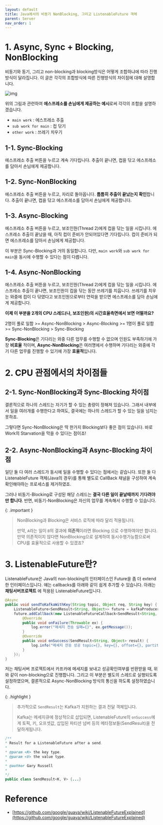 ```yaml
---
layout: default
title: Java에서의 비동기 NonBlocking, 그리고 ListenableFuture 객체
parent: Server
nav_order: 1
---
```


# 1. Async, Sync + Blocking, NonBlocking

비동기와 동기, 그리고 non-blocking과 blocking방식은 어떻게 조합하냐에 따라 진행방식이 달라집니다. 이 글은 각각의 조합방식에 따른 진행방식의 차이점에 대해 설명합니다.

![img](../../../assets/img/circuit/8.png)

위의 그림과 관련하여 **에스프레소를 손님에게 제공하는 예시**로써 각각의 조합을 설명하겠습니다.

* `main work` : 에스프레소 추출 
* `sub work for main` : 컵 닦기
* `other work` : 쓰레기 치우기

## 1-1. Sync-Blocking 

에스프레소 추출 버튼을 누르고 계속 기다립니다. 추출이 끝나면, 컵을 닦고 에스프레소를 담아서 손님에게 제공합니다.

## 1-2. Sync-NonBlocking

에스프레소 추출 버튼을 누르고, 자리로 돌아옵니다. **틈틈히 추출이 끝났는지 확인**합니다. 추출이 끝나면, 컵을 닦고 에스프레소를 담아서 손님에게 제공합니다.

## 1-3. Async-Blocking

에스프레소 추출 버튼을 누르고, 보조인원(Thread 2)에게 컵을 닦는 일을 시킵니다. 에스프레소 추출이 끝났을 때, 아직 컵이 준비가 안되어있다면 기다립니다. 컵이 준비가 되면 에스프레소를 담아서 손님에게 제공합니다.

이 부분은 Sync-Blocking과 거의 동일합니다. 다만, `main work`와 `sub work for main`을 동시에 수행할 수 있다는 점이 다릅니다.

## 1-4. Async-NonBlocking

에스프레소 추출 버튼을 누르고, 보조인원(Thread 2)에게 컵을 닦는 일을 시킵니다. 에스프레소 추출이 끝나면, 보조인원이 컵을 닦는 동안 쓰레기를 치웁니다. 쓰레기를 치우는 와중에 컵이 다 닦였다고 보조인원으로부터 연락을 받으면 에스프레소를 담아 손님에게 제공합니다.

**이제 이 부분을 2개의 CPU 스레드(나, 보조인원)의 시간효율측면에서 보면 어떨까요?**

2명이 풀로 일함 >= Async-NonBlocking > Async-Blocking >= 1명이 풀로 일함 >= Sync-NonBlocking > Sync-Blocking

**Sync-Blocking**은 기다리는 와중 다른 업무를 수행할 수 없으며 인원도 부족하기에 가장 **비효율** 적이며, **Async-NonBlocking**은 여러명에서 수행하며 기다리는 와중에 각기 다른 업무를 진행할 수 있기에 가장 **효율적**입니다.

# 2. CPU 관점에서의 차이점들

## 2-1. Sync-NonBlocking과 Sync-Blocking 차이점

결론적으로 하나의 스레드는 자기가 할 수 있는 총량이 정해져 있습니다. 그래서 내부에서 일을 여러개를 수행한다고 하여도, 결국에는 하나의 스레드가 할 수 있는 일을 넘지는 못하죠.

그렇다면 Sync-NonBlocking은 딱 한가지 Blocking보다 좋은 점이 있습니다. 바로 Work의 Starvation을 막을 수 있다는 점이죠!

## 2-2. Async-NonBlocking과 Async-Blocking 차이점
일단 둘 다 여러 스레드가 동시에 일을 수행할 수 있다는 점에서는 같습니다. 또한 둘 다 ListenableFuture 객체(Java의 경우)를 통해 별도로 CallBack 채널을 구성하여 계속 확인해야하는 프로세스를 제거하였죠.

그러나 비동기-Blocking로 구성된 해당 스레드는 **결국 다른 일이 끝날때까지 기다려야만 합니다**. 반면, 비동기-NonBlocking은 자신의 업무를 계속해서 수행할 수 있습니다.


{: .important }
> NonBlocking과 Blocking은 서비스 로직에 따라 달리 적용됩니다.
> 
> 만약, `A`라는 일이 `B`의 결과에 **의존적**이라면 Blocking 으로 수행하여야만 합니다. 만약 의존적이지 않다면 NonBlocking으로 설계하여 동시수행가능함으로써 CPU를 효율적으로 사용할 수 있겠죠?

# 3. ListenableFuture란?
ListenableFuture은 Java의 non-blocking의 인터페이스인 Future을 좀 더 extend한 인터페이스입니다. 얘는 callbacks를 아래와 같이 쉽게 추가할 수 있습니다. 아래는 **채팅서버프로젝트** 에 적용된 ListenableFuture입니다.

```java
@Async
public void sendToKafkaWithKey(String topic, Object req, String key) {
    ListenableFuture<SendResult<String, Object>> future = kafkaProducerTemplate.send(topic,key, req);
    future.addCallback(new ListenableFutureCallback<SendResult<String, Object>>() {
        @Override
        public void onFailure(Throwable ex) {
            log.error("메세지 전송 실패={}", ex.getMessage());
        }
        @Override
        public void onSuccess(SendResult<String, Object> result) {
            log.info("메세지 전송 성공 topic={}, key={}, offset={}, partition={}",topic, key, result.getRecordMetadata().offset(), result.getRecordMetadata().partition());
        }
    });
}
```

저는 채팅서버 프로젝트에서 카프카에 메세지를 보내고 성공확인여부를 반환받을 때, 위와 같이 non-blocking으로 진행합니다.
그리고 이 부분은 별도의 스레드로 실행되도록 설정하였으며, 결론적으로 Async-NonBlocking 방식의 통신을 하도록 설정하였습니다.

{: .highlight }
>추가적으로 `SendResult`는 Kafka가 지원하는 결과 전달 객체입니다.
>
>Kafka는 메세지큐에 정상적으로 삽입되면, ListenableFuture의 `onSuccess`에게 토픽, 키, 오프셋값, 삽입된 파티션 넘버 등의 메타정보들(SendResult)을 전달하게됩니다.


```java
/**
* Result for a ListenableFuture after a send.
*
* @param <K> the key type.
* @param <V> the value type.
*
* @author Gary Russell
*
*/
public class SendResult<K, V> {...}
```

# Reference
* [https://github.com/google/guava/wiki/ListenableFutureExplained](https://github.com/google/guava/wiki/ListenableFutureExplained)